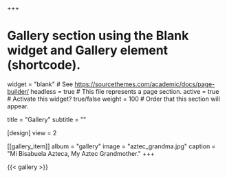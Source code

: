 +++
# Gallery section using the Blank widget and Gallery element (shortcode).
widget = "blank"  # See https://sourcethemes.com/academic/docs/page-builder/
headless = true  # This file represents a page section.
active = true  # Activate this widget? true/false
weight = 100  # Order that this section will appear.

title = "Gallery"
subtitle = ""

[design]
	view = 2

[[gallery_item]]
  album = "gallery"
  image = "aztec_grandma.jpg"
  caption = "Mi Bisabuela Azteca, My Aztec Grandmother."
+++

{{< gallery >}}